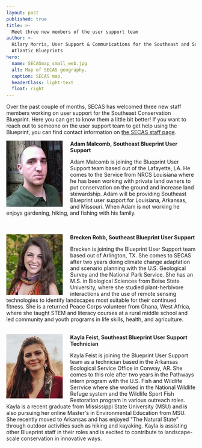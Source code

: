 ```yaml
---
layout: post
published: true
title: >-
  Meet three new members of the user support team
author: >-
  Hilary Morris, User Support & Communications for the Southeast and South
  Atlantic Blueprints
hero:
  name: SECASmap_small_web.jpg
  alt: Map of SECAS geography.
  caption: SECAS map.
  headerClass: light-text
  float: right
---
```

Over the past couple of months, SECAS has welcomed three new staff members working on user support for the Southeast Conservation Blueprint. Here you can get to know them a little bit better! If you want to reach out to someone on the user support team to get help using the Blueprint, you can find contact information on [the SECAS staff page](https://secassoutheast.org/staff).<!--more-->

<img src="https://raw.githubusercontent.com/USFWS/secas/gh-pages/images/AdamMalcomb_150p.jpg" alt="Small photo of Adam" align="left" style="padding-right: 20px">**Adam Malcomb, Southeast Blueprint User Support**

Adam Malcomb is joining the Blueprint User Support team based out of the Lafayette, LA. He comes to the Service from NRCS Louisiana where he has been working with private land owners to put conservation on the ground and increase land stewardship. Adam will be providing Southeast Blueprint user support for Louisiana, Arkansas, and Missouri. When Adam is not working he enjoys gardening, hiking, and fishing with his family.<br><br><br>

<img src="https://raw.githubusercontent.com/USFWS/secas/gh-pages/images/BreckenRobb_150p.jpg" alt="Small photo of Brecken" align="left" style="padding-right: 20px">**Brecken Robb, Southeast Blueprint User Support**

Brecken is joining the Blueprint User Support team based out of Arlington, TX. She comes to SECAS after two years doing climate change adaptation and scenario planning with the U.S. Geological Survey and the National Park Service. She has an M.S. in Biological Sciences from Boise State University, where she studied plant-herbivore interactions and the use of remote sensing technologies to identify landscapes most suitable for their continued fitness. She is a returned Peace Corps volunteer from Ghana, West Africa, where she taught STEM and literacy courses at a rural middle school and led community and youth programs in life skills, health, and agriculture.<br><br>

<img src="https://raw.githubusercontent.com/USFWS/secas/gh-pages/images/KaylaFeist_150p.png" alt="Small photo of Kayla" align="left" style="padding-right: 20px">**Kayla Feist, Southeast Blueprint User Support Technician**

Kayla Feist is joining the Blueprint User Support team as a technician based in the Arkansas Ecological Service Office in Conway, AR. She comes to this role after two years in the Pathways intern program with the U.S. Fish and Wildlife Serrvice where she worked in the National Wildlife Refuge system and the Wildlife Sport Fish Restoration program in various outreach roles. Kayla is a recent graduate from Mississippi State University (MSU) and is also pursuing her online Master's in Environmental Education from MSU. She recently moved to Arkansas and has enjoyed "The Natural State" through outdoor activities such as hiking and kayaking. Kayla is assisting other Blueprint staff in their roles and is excited to contribute to landscape-scale conservation in innovative ways.
